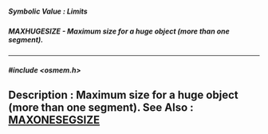 ##### Symbolic Value : Limits
##### MAXHUGESIZE - Maximum size for a huge object (more than one segment).
---
##### #include <osmem.h>
**Description :**
Maximum size for a huge object (more than one segment).
**See Also :**
[MAXONESEGSIZE](D:/md_files/MAXONESEGSIZE.md)
---
